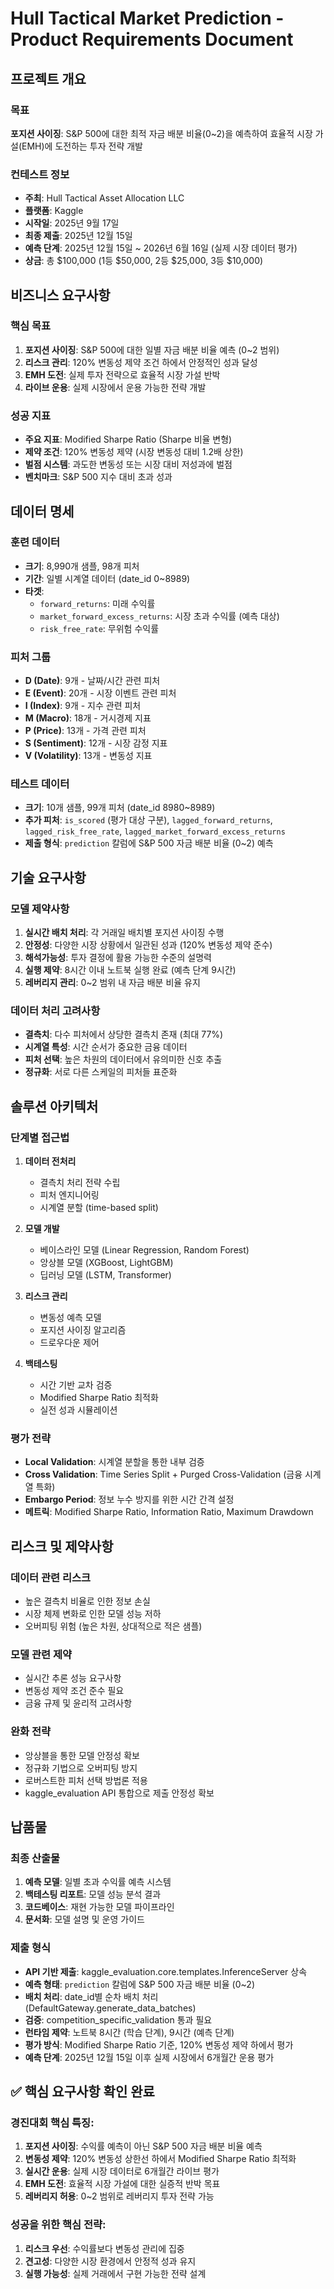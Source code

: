# Hull Tactical Market Prediction - Product Requirements Document

## 프로젝트 개요

### 목표
**포지션 사이징**: S&P 500에 대한 최적 자금 배분 비율(0~2)을 예측하여 효율적 시장 가설(EMH)에 도전하는 투자 전략 개발

### 컨테스트 정보
- **주최**: Hull Tactical Asset Allocation LLC
- **플랫폼**: Kaggle
- **시작일**: 2025년 9월 17일
- **최종 제출**: 2025년 12월 15일
- **예측 단계**: 2025년 12월 15일 ~ 2026년 6월 16일 (실제 시장 데이터 평가)
- **상금**: 총 $100,000 (1등 $50,000, 2등 $25,000, 3등 $10,000)

## 비즈니스 요구사항

### 핵심 목표
1. **포지션 사이징**: S&P 500에 대한 일별 자금 배분 비율 예측 (0~2 범위)
2. **리스크 관리**: 120% 변동성 제약 조건 하에서 안정적인 성과 달성
3. **EMH 도전**: 실제 투자 전략으로 효율적 시장 가설 반박
4. **라이브 운용**: 실제 시장에서 운용 가능한 전략 개발

### 성공 지표
- **주요 지표**: Modified Sharpe Ratio (Sharpe 비율 변형)
- **제약 조건**: 120% 변동성 제약 (시장 변동성 대비 1.2배 상한)
- **벌점 시스템**: 과도한 변동성 또는 시장 대비 저성과에 벌점
- **벤치마크**: S&P 500 지수 대비 초과 성과

## 데이터 명세

### 훈련 데이터
- **크기**: 8,990개 샘플, 98개 피처
- **기간**: 일별 시계열 데이터 (date_id 0~8989)
- **타겟**:
  - `forward_returns`: 미래 수익률
  - `market_forward_excess_returns`: 시장 초과 수익률 (예측 대상)
  - `risk_free_rate`: 무위험 수익률

### 피처 그룹
- **D (Date)**: 9개 - 날짜/시간 관련 피처
- **E (Event)**: 20개 - 시장 이벤트 관련 피처
- **I (Index)**: 9개 - 지수 관련 피처
- **M (Macro)**: 18개 - 거시경제 지표
- **P (Price)**: 13개 - 가격 관련 피처
- **S (Sentiment)**: 12개 - 시장 감정 지표
- **V (Volatility)**: 13개 - 변동성 지표

### 테스트 데이터
- **크기**: 10개 샘플, 99개 피처 (date_id 8980~8989)
- **추가 피처**: `is_scored` (평가 대상 구분), `lagged_forward_returns`, `lagged_risk_free_rate`, `lagged_market_forward_excess_returns`
- **제출 형식**: `prediction` 칼럼에 S&P 500 자금 배분 비율 (0~2) 예측

## 기술 요구사항

### 모델 제약사항
1. **실시간 배치 처리**: 각 거래일 배치별 포지션 사이징 수행
2. **안정성**: 다양한 시장 상황에서 일관된 성과 (120% 변동성 제약 준수)
3. **해석가능성**: 투자 결정에 활용 가능한 수준의 설명력
4. **실행 제약**: 8시간 이내 노트북 실행 완료 (예측 단계 9시간)
5. **레버리지 관리**: 0~2 범위 내 자금 배분 비율 유지

### 데이터 처리 고려사항
- **결측치**: 다수 피처에서 상당한 결측치 존재 (최대 77%)
- **시계열 특성**: 시간 순서가 중요한 금융 데이터
- **피처 선택**: 높은 차원의 데이터에서 유의미한 신호 추출
- **정규화**: 서로 다른 스케일의 피처들 표준화

## 솔루션 아키텍처

### 단계별 접근법
1. **데이터 전처리**
   - 결측치 처리 전략 수립
   - 피처 엔지니어링
   - 시계열 분할 (time-based split)

2. **모델 개발**
   - 베이스라인 모델 (Linear Regression, Random Forest)
   - 앙상블 모델 (XGBoost, LightGBM)
   - 딥러닝 모델 (LSTM, Transformer)

3. **리스크 관리**
   - 변동성 예측 모델
   - 포지션 사이징 알고리즘
   - 드로우다운 제어

4. **백테스팅**
   - 시간 기반 교차 검증
   - Modified Sharpe Ratio 최적화
   - 실전 성과 시뮬레이션

### 평가 전략
- **Local Validation**: 시계열 분할을 통한 내부 검증
- **Cross Validation**: Time Series Split + Purged Cross-Validation (금융 시계열 특화)
- **Embargo Period**: 정보 누수 방지를 위한 시간 간격 설정
- **메트릭**: Modified Sharpe Ratio, Information Ratio, Maximum Drawdown

## 리스크 및 제약사항

### 데이터 관련 리스크
- 높은 결측치 비율로 인한 정보 손실
- 시장 체제 변화로 인한 모델 성능 저하
- 오버피팅 위험 (높은 차원, 상대적으로 적은 샘플)

### 모델 관련 제약
- 실시간 추론 성능 요구사항
- 변동성 제약 조건 준수 필요
- 금융 규제 및 윤리적 고려사항

### 완화 전략
- 앙상블을 통한 모델 안정성 확보
- 정규화 기법으로 오버피팅 방지
- 로버스트한 피처 선택 방법론 적용
- kaggle_evaluation API 통합으로 제출 안정성 확보

## 납품물

### 최종 산출물
1. **예측 모델**: 일별 초과 수익률 예측 시스템
2. **백테스팅 리포트**: 모델 성능 분석 결과
3. **코드베이스**: 재현 가능한 모델 파이프라인
4. **문서화**: 모델 설명 및 운영 가이드

### 제출 형식
- **API 기반 제출**: kaggle_evaluation.core.templates.InferenceServer 상속
- **예측 형태**: `prediction` 칼럼에 S&P 500 자금 배분 비율 (0~2)
- **배치 처리**: date_id별 순차 배치 처리 (DefaultGateway.generate_data_batches)
- **검증**: competition_specific_validation 통과 필요
- **런타임 제약**: 노트북 8시간 (학습 단계), 9시간 (예측 단계)
- **평가 방식**: Modified Sharpe Ratio 기준, 120% 변동성 제약 하에서 평가
- **예측 단계**: 2025년 12월 15일 이후 실제 시장에서 6개월간 운용 평가

## ✅ 핵심 요구사항 확인 완료

### 경진대회 핵심 특징:
1. **포지션 사이징**: 수익률 예측이 아닌 S&P 500 자금 배분 비율 예측
2. **변동성 제약**: 120% 변동성 상한선 하에서 Modified Sharpe Ratio 최적화
3. **실시간 운용**: 실제 시장 데이터로 6개월간 라이브 평가
4. **EMH 도전**: 효율적 시장 가설에 대한 실증적 반박 목표
5. **레버리지 허용**: 0~2 범위로 레버리지 투자 전략 가능

### 성공을 위한 핵심 전략:
1. **리스크 우선**: 수익률보다 변동성 관리에 집중
2. **견고성**: 다양한 시장 환경에서 안정적 성과 유지
3. **실행 가능성**: 실제 거래에서 구현 가능한 전략 설계